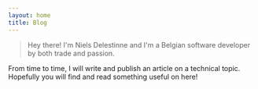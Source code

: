 ```yaml
---
layout: home
title: Blog
---
```


> Hey there! I'm Niels Delestinne and I'm a Belgian software developer by both trade and passion. 

From time to time, I will write and publish an article on a technical topic. Hopefully you will find and read something useful on here!
